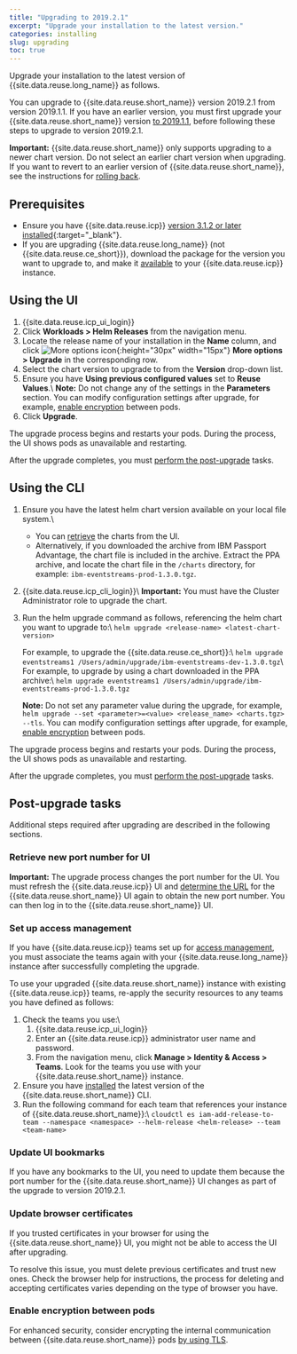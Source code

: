 ```yaml
---
title: "Upgrading to 2019.2.1"
excerpt: "Upgrade your installation to the latest version."
categories: installing
slug: upgrading
toc: true
---
```


Upgrade your installation to the latest version of {{site.data.reuse.long_name}} as follows.

You can upgrade to {{site.data.reuse.short_name}} version 2019.2.1 from version 2019.1.1. If you have an earlier version, you must first upgrade your {{site.data.reuse.short_name}} version [to 2019.1.1](../../2019.1.1/installing/upgrading/), before following these steps to upgrade to version 2019.2.1.

**Important:** {{site.data.reuse.short_name}} only supports upgrading to a newer chart version. Do not select an earlier chart version when upgrading. If you want to revert to an earlier version of {{site.data.reuse.short_name}}, see the instructions for [rolling back](../rolling-back/).

## Prerequisites

- Ensure you have {{site.data.reuse.icp}} [version 3.1.2 or later installed](https://www.ibm.com/support/knowledgecenter/SSBS6K_3.2.0/installing/installing.html){:target="_blank"}.
- If you are upgrading {{site.data.reuse.long_name}} (not {{site.data.reuse.ce_short}}), download the package for the version you want to upgrade to, and make it [available](../installing/#download-the-archive) to your {{site.data.reuse.icp}} instance.

## Using the UI

1. {{site.data.reuse.icp_ui_login}}
4. Click **Workloads > Helm Releases** from the navigation menu.
5. Locate the release name of your installation in the **Name** column, and click ![More options icon](../../../images/more_options.png "Three vertical dots for the more options icon at end of each row."){:height="30px" width="15px"} **More options > Upgrade** in the corresponding row.
6. Select the chart version to upgrade to from the **Version** drop-down list.
7. Ensure you have **Using previous configured values** set to **Reuse Values**.\\
   **Note:** Do not change any of the settings in the **Parameters** section. You can modify configuration settings after upgrade, for example, [enable encryption](#enable-encryption-between-pods) between pods.
8. Click **Upgrade**.

The upgrade process begins and restarts your pods. During the process, the UI shows pods as unavailable and restarting.


After the upgrade completes, you must [perform the post-upgrade](#post-upgrade-tasks) tasks.

## Using the CLI

1. Ensure you have the latest helm chart version available on your local file system.\\
   - You can [retrieve](../../administering/helm-upgrade-command/) the charts from the UI.
   - Alternatively, if you downloaded the archive from IBM Passport Advantage, the chart file is included in the archive. Extract the PPA archive, and locate the chart file in the `/charts` directory, for example: `ibm-eventstreams-prod-1.3.0.tgz`.
2. {{site.data.reuse.icp_cli_login}}\\
   **Important:** You must have the Cluster Administrator role to upgrade the chart.
3. Run the helm upgrade command as follows, referencing the helm chart you want to upgrade to:\\
   `helm upgrade <release-name> <latest-chart-version>`

   For example, to upgrade the {{site.data.reuse.ce_short}}:\\
   `helm upgrade eventstreams1 /Users/admin/upgrade/ibm-eventstreams-dev-1.3.0.tgz`\\
   For example, to upgrade by using a chart downloaded in the PPA archive:\\
   `helm upgrade eventstreams1 /Users/admin/upgrade/ibm-eventstreams-prod-1.3.0.tgz`

   **Note:** Do not set any parameter value during the upgrade, for example, `helm upgrade --set <parameter>=<value> <release_name> <charts.tgz> --tls`. You can modify configuration settings after upgrade, for example, [enable encryption](#enable-encryption-between-pods) between pods.

The upgrade process begins and restarts your pods. During the process, the UI shows pods as unavailable and restarting.

After the upgrade completes, you must [perform the post-upgrade](#post-upgrade-tasks) tasks.

## Post-upgrade tasks

Additional steps required after upgrading are described in the following sections.

### Retrieve new port number for UI

**Important:** The upgrade process changes the port number for the UI. You must refresh the {{site.data.reuse.icp}} UI and [determine the URL](../../getting-started/logging-in) for the {{site.data.reuse.short_name}} UI again to obtain the new port number. You can then log in to the {{site.data.reuse.short_name}} UI.

### Set up access management

If you have {{site.data.reuse.icp}} teams set up for [access management](../../security/managing-access/#assigning-access-to-users), you must associate the teams again with your {{site.data.reuse.long_name}} instance after successfully completing the upgrade.

To use your upgraded {{site.data.reuse.short_name}} instance with existing {{site.data.reuse.icp}} teams, re-apply the security resources to any teams you have defined as follows:

1. Check the teams you use:\\
   1. {{site.data.reuse.icp_ui_login}}
   2. Enter an {{site.data.reuse.icp}} administrator user name and password.
   3. From the navigation menu, click **Manage > Identity & Access > Teams**. Look for the teams you use with your {{site.data.reuse.short_name}} instance.
2. Ensure you have [installed](../../installing/post-installation/#installing-the-command-line-interface-cli) the latest version of the {{site.data.reuse.short_name}} CLI.
3. Run the following command for each team that references your instance of {{site.data.reuse.short_name}}:\\
  `cloudctl es iam-add-release-to-team --namespace <namespace> --helm-release <helm-release> --team <team-name>`

<!--Without this rerun of the command, customers will find that creating service IDs in the UI will fail unless you're running as cluster administrator.-->


### Update UI bookmarks

   If you have any bookmarks to the UI, you need to update them because the port number for the {{site.data.reuse.short_name}} UI changes as part of the upgrade to version 2019.2.1.


### Update browser certificates

   If you trusted certificates in your browser for using the {{site.data.reuse.short_name}} UI, you might not be able to access the UI after upgrading.

   To resolve this issue, you must delete previous certificates and trust new ones. Check the browser help for instructions, the process for deleting and accepting certificates varies depending on the type of browser you have.

### Enable encryption between pods

For enhanced security, consider encrypting the internal communication between {{site.data.reuse.short_name}} pods [by using TLS](../../security/encrypting-data/#enabling-encryption-between-pods).
